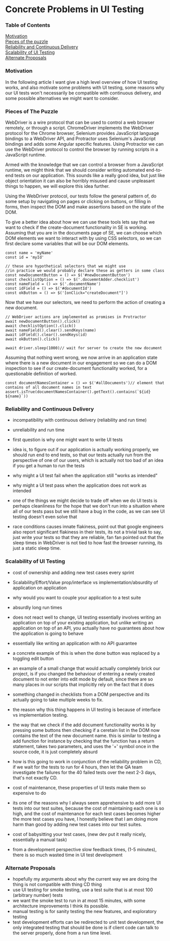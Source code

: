 # Concrete Problems in UI Testing

### Table of Contents
[Motivation](#motivation)\
[Pieces of the puzzle](#pieces-of-the-puzzle)\
[Reliability and Continuous Delivery](#reliability-and-continuous-delivery)\
[Scalability of UI Testing](#scalability)\
[Alternate Proposals](#alternate-proposals)

### Motivation
In the following article I want give a high level overview of how UI testing works, and also motivate some problems with UI testing, some reasons why our UI tests won't necessarily be compatible with continuous delivery, and some possible alternatives we might want to consider.

### Pieces of The Puzzle
WebDriver is a wire protocol that can be used to control a web browser remotely, or through a script. ChromeDriver implements the WebDriver protocol for the Chrome browser, Selenium provides JavaScript language bindings to a WebDriver API, and Protractor uses Selenium's JavaScript bindings and adds some Angular specific features. Using Protractor we can use the WebDriver protocol to control the browser by running scripts in a JavaScript runtime.

Armed with the knowledge that we can control a browser from a JavaScript runtime, we might think that we should consider writing automated end-to-end tests on our application. This sounds like a really good idea, but just like object orientation it can also be horribly misused and cause unpleasant things to happen, we will explore this idea further.

Using the WebDriver protocol, our tests follow the general pattern of, do some setup by navigating on pages or clicking on buttons, or filling in forms, then inspect the DOM and make assertions based on the state of the DOM.

To give a better idea about how we can use these tools lets say that we want to check if the create-document functionality in SE is working. Assuming that you are in the documents page of SE, we can choose which DOM elements we want to interact with by using CSS selectors, so we can first declare some variables that will be our DOM elements.

```
const name = 'myName'
const id = 'myId'

// these are hypothetical selectors that we might use
//in practice we would probably declare these as getters in some class
const newDocumentButton = () => $('#newDocumentButton')
const checklistOption = () => $('.docuemntAdder.checklist')
const nameField = () => $('.documentName')
const idField = () => $('#documentId')
const okButton = () => $('[onClick="createDocument"]')
```

Now that we have our selectors, we need to perform the action of creating a new document.

```
// WebDriver actions are implemented as promises in Protractor
await newDocumentButton().click()
await checklistOption().click()
await nameField().clear().sendKeys(name)
await idField().clear().sendKeys(id)
await okButton().click()

await driver.sleep(1000)// wait for server to create the new document
```

Assuming that nothing went wrong, we now arrive in an application state where there is a new document in our engagement so we can do a DOM inspection to see if our create-document functionality worked, for a questionable definition of worked.

```
const documentNamesContainer = () => $('#allDocuments')// element that contains of all document names in text
assert.isTrue(documentNamesContainer().getText().contains(`${id} ${name}`))
```

### Reliability and Continuous Delivery
- incompatibility with continuous delivery (reliability and run time)
- unreliability and run time

- first question is why one might want to write UI tests
- idea is, to figure out if our application is actually working properly, we should run end to end tests, so that our tests actually run from the perspective of one of our users, which is actually not too bad of an idea if you get a human to run the tests
- why might a UI test fail when the application still "works as intended"
- why might a UI test pass when the application does not work as intended
- one of the things we might decide to trade off when we do UI tests is perhaps cleanliness for the hope that we don't run into a situation where all of our tests pass but we still have a bug in the code, as we can see UI testing doesn't even solve that
- race conditions causes innate flakiness, point out that google engineers also report significant flakiness in their tests, its not a trivial task to say, just write your tests so that they are reliable, fan fan pointed out that the sleep times in WebDriver is not tied to how fast the browser running, its just a static sleep time.

### Scalability of UI Testing
- cost of ownership and adding new test cases every sprint
- Scalability/Effort/Value prop/interface vs implementation/absurdity of application on application

- why would you want to couple your application to a test suite
- absurdly long run times
- does not react well to change, UI testing essentially involves writing an application on top of your existing application, but unlike writing an application on top of an API, you actually have no guarantees about how the application is going to behave
- essentially like writing an application with no API guarantee
- a concrete example of this is when the done button was replaced by a toggling edit button
- an example of a small change that would actually completely brick our project, is if you changed the behaviour of entering a newly created document to not enter into edit mode by default, since there are so many places in our scripts that implicitly rely on the fact that it does
- something changed in checklists from a DOM perspective and its actually going to take multiple weeks to fix.
- the reason why this thing happens in UI testing is because of interface vs implementation testing.
- the way that we check if the add document functionality works is by pressing some buttons then checking if a ceretain list in the DOM now contains the text of the new document name. this is similar to testing a add function for instance by checking that the function has a return statement, takes two parameters, and uses the '+' symbol once in the source code, it is just completely absurd
- how is this going to work in conjunction of the reliability problem in CD, if we wait for the tests to run for 4 hours, then let the QA team investigate the failures for the 40 failed tests over the next 2-3 days, that's not exactly CD.

- cost of maintenance, these properties of UI tests make them so expensive to do
- its one of the reasons why I always seem apprehensive to add more UI tests into our test suites, because the cost of maintaining each one is so high, and the cost of maintenance for each test cases becomes higher the more test cases you have, I honestly believe that I am doing more harm than good by adding new test cases into our test suites.
- cost of babysitting your test cases, (new dev put it really nicely, essentially a manual task)
- from a development perspective slow feedback times, (1-5 minutes), there is so much wasted time in UI test development

### Alternate Proposals
- hopefully my arguments about why the current way we are doing the thing is not compatible with thing CD thing
- use UI testing for smoke testing, use a test suite that is at most 100 (arbitrary number) tests
- we want the smoke test to run in at most 15 minutes, with some architecture improvements I think its possible.
- manual testing is for sanity testing the new features, and exploratory testing
- test development efforts can be redirected to unit test development, the only integrated testing that should be done is if client code can talk to the server properly, done from a run time level.
